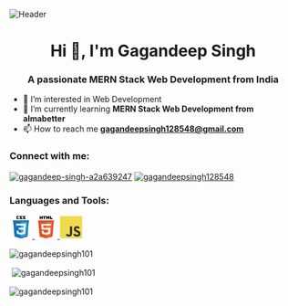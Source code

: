 

![Header](https://github.com/gagandeepsingh101/gagandeepsingh101/assets/145465280/da887071-4e13-4966-80e4-a141587c0c9d)

<h1 align="center">Hi 👋, I'm Gagandeep Singh</h1>
<h3 align="center">A passionate MERN Stack Web Development from India</h3>

- 👀 I’m interested in Web Development
- 🌱 I’m currently learning **MERN Stack Web Development from almabetter**
- 📫 How to reach me **gagandeepsingh128548@gmail.com**

<h3 align="left">Connect with me:</h3>
<p align="left">
<a href="https://linkedin.com/in/gagandeep-singh-a2a639247" target="blank"><img align="center" src="https://raw.githubusercontent.com/rahuldkjain/github-profile-readme-generator/master/src/images/icons/Social/linked-in-alt.svg" alt="gagandeep-singh-a2a639247" height="30" width="40" /></a>
<a href="https://www.leetcode.com/gagandeepsingh128548" target="blank"><img align="center" src="https://raw.githubusercontent.com/rahuldkjain/github-profile-readme-generator/master/src/images/icons/Social/leet-code.svg" alt="gagandeepsingh128548" height="30" width="40" /></a>
</p>

<h3 align="left">Languages and Tools:</h3>
<p align="left"> <a href="https://www.w3schools.com/css/" target="_blank" rel="noreferrer"> <img src="https://raw.githubusercontent.com/devicons/devicon/master/icons/css3/css3-original-wordmark.svg" alt="css3" width="40" height="40"/> </a> <a href="https://www.w3.org/html/" target="_blank" rel="noreferrer"> <img src="https://raw.githubusercontent.com/devicons/devicon/master/icons/html5/html5-original-wordmark.svg" alt="html5" width="40" height="40"/> </a> <a href="https://developer.mozilla.org/en-US/docs/Web/JavaScript" target="_blank" rel="noreferrer"> <img src="https://raw.githubusercontent.com/devicons/devicon/master/icons/javascript/javascript-original.svg" alt="javascript" width="40" height="40"/> </a> </p>

<p><img align="center" src="https://github-readme-stats.vercel.app/api/top-langs?username=gagandeepsingh101&show_icons=true&locale=en&layout=compact" alt="gagandeepsingh101" /></p>


<p>&nbsp;<img align="center" src="https://github-readme-stats.vercel.app/api?username=gagandeepsingh101&show_icons=true&locale=en" alt="gagandeepsingh101" /></p>


<p><img align="center" src="https://github-readme-streak-stats.herokuapp.com/?user=gagandeepsingh101&" alt="gagandeepsingh101" /></p>
